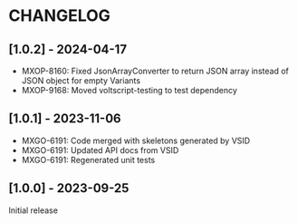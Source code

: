 # CHANGELOG

## [1.0.2] - 2024-04-17

- MXOP-8160: Fixed JsonArrayConverter to return JSON array instead of JSON object for empty Variants
- MXOP-9168: Moved voltscript-testing to test dependency

## [1.0.1] - 2023-11-06

- MXGO-6191: Code merged with skeletons generated by VSID
- MXGO-6191: Updated API docs from VSID
- MXGO-6191: Regenerated unit tests

## [1.0.0] - 2023-09-25

Initial release